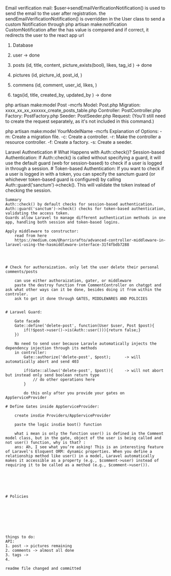 Email verification mail:
    $user->sendEmailVerificationNotification() is used to send the email to the user after registration.
    the sendEmailVerificationNotification() is overridden in the User class to send a custom Notification through php artisan make:notification CustomNotification
    after the has value is compared and if correct, it redirects the user to the react app url 




1. Database

1. user     -> done
2. posts (id, title, content, picture_exists(bool), likes, tag_id ) -> done
3. pictures (id, picture_id, post_id, )     
4. commens (id, comment, user_id, likes, )      
5. tags(id, title, created_by, updated_by )     -> done


php artisan make:model Post -mcrfs
Model: Post.php
Migration: xxxx_xx_xx_xxxxxx_create_posts_table.php
Controller: PostController.php
Factory: PostFactory.php
Seeder: PostSeeder.php
Request: (You'll still need to create the request separately, as it's not included in this command.)

php artisan make:model YourModelName -mcrfs
Explanation of Options:
-m: Create a migration file.
-c: Create a controller.
-r: Make the controller a resource controller.
-f: Create a factory.
-s: Create a seeder.



Laravel Authnetication
    # What Happens with Auth::check()?
        Session-based Authentication: If Auth::check() is called without specifying a guard, it will use the default guard (web for session-based) to check if a user is logged in through a session.
    # Token-based Authentication: 
        If you want to check if a user is logged in with a token, you can specify the sanctum guard (or whichever token-based guard is configured) by calling Auth::guard('sanctum')->check(). This will validate the token instead of checking the session.

    Summary
    Auth::check() by default checks for session-based authentication.
    Auth::guard('sanctum')->check() checks for token-based authentication, validating the access token.
    Guards allow Laravel to manage different authentication methods in one app, handling both session and token-based logins.

    Apply middleware to constructor:
        read from here
        https://medium.com/@harrisrafto/advanced-controller-middleware-in-laravel-using-the-hasmiddleware-interface-31f4fbdb7288




    # Check for authoraization. only let the user delete their personal comments/posts
     
        can use either authoraization, gater, or middleware   
        paste the destroy function from CommentController on chatgpt and ask what other ways can it be done, besides doing it from within the controler.
        ask to get it done through GATES, MIDDLEWARES AND POLICIES


    # Laravel Guard:

        Gate facade
        Gate::define('delete-post', function(User $user, Post $post){
            if(!$post->user()->is(Auth::user())){return false;}
        })

        No need to send user because Laravle automatically injects the dependency injection through its methods 
        in controller:
            Gate::authorize('delete-post', $post);      -> will automatically abort and send 403

            if(Gate::allows('delete-post', $post)){     -> will not abort but instead only send boolean return type
                // do other operations here
            }

            do this only after you provide your gates on AppServiceProvider

    # Define Gates inside AppServiceProvider:
        
        create insdie Providers/AppServiceProvider

        paste the logic insdie boot() function 

        what i mean is only the function user() is defined in the Comment model class, but in the gate, object of the user is being called and not user() function, why is that? :
        ans: Ah, I see what you’re asking! This is an interesting feature of Laravel's Eloquent ORM: dynamic properties. When you define a relationship method like user() in a model, Laravel automatically makes it accessible as a property (e.g., $comment->user) instead of requiring it to be called as a method (e.g., $comment->user()).






    # Policies

       





             
    things to do:
    API:
    1. post -> pictures remaining
    2. comments -> almost all done
    3. tags -> 
    4. 

    readme file changed and committed